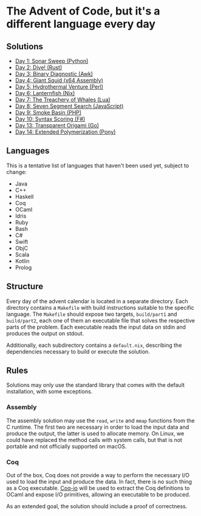 # The Advent of Code, but it's a different language every day

## Solutions
- [Day 1: Sonar Sweep (Python)](day01)
- [Day 2: Dive! (Rust)](day02)
- [Day 3: Binary Diagnostic (Awk)](day03)
- [Day 4: Giant Squid (x64 Assembly)](day04)
- [Day 5: Hydrothermal Venture (Perl)](day05)
- [Day 6: Lanternfish (Nix)](day06)
- [Day 7: The Treachery of Whales (Lua)](day07)
- [Day 8: Seven Segment Search (JavaScript)](day08)
- [Day 9: Smoke Basin (PHP)](day09)
- [Day 10: Syntax Scoring (F#)](day10)
- [Day 13: Transparent Origami (Go)](day13)
- [Day 14: Extended Polymerization (Pony)](day14)

## Languages

This is a tentative list of languages that haven't been used yet, subject to change:

- Java
- C++
- Haskell
- Coq
- OCaml
- Idris
- Ruby
- Bash
- C#
- Swift
- ObjC
- Scala
- Kotlin
- Prolog

## Structure

Every day of the advent calendar is located in a separate directory. Each
directory contains a `Makefile` with build instructions suitable to the
specific language. The `Makefile` should expose two targets, `build/part1` and
`build/part2`, each one of them an executable file that solves the respective
parts of the problem. Each executable reads the input data on stdin and
produces the output on stdout.

Additionally, each subdirectory contains a `default.nix`, describing the
dependencies necessary to build or execute the solution.

## Rules

Solutions may only use the standard library that comes with the default
installation, with some exceptions.

### Assembly

The assembly solution may use the `read`, `write` and `mmap` functions from the
C runtime. The first two are necessary in order to load the input data and
produce the output, the latter is used to allocate memory. On Linux, we could
have replaced the method calls with system calls, but that is not portable and
not officially supported on macOS.

### Coq

Out of the box, Coq does not provide a way to perform the necessary I/O used to
load the input and produce the data. In fact, there is no such thing as a Coq
executable. [Coq-io](https://github.com/coq-io/io) will be used to extract the
Coq definitions to OCaml and expose I/O primitives, allowing an executable to
be produced.

As an extended goal, the solution should include a proof of correctness.

